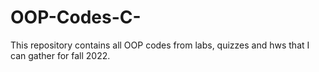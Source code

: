 # OOP-Codes-C-
This repository contains all OOP codes from labs, quizzes and hws that I can gather for fall 2022.
